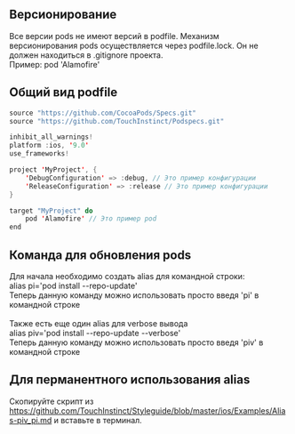 ## Версионирование

Все версии pods не имеют версий в podfile. Механизм версионирования pods осуществляется через podfile.lock. Он не должен находиться в .gitignore проекта.
<br>
Пример: pod 'Alamofire'

## Общий вид podfile

```swift
source "https://github.com/CocoaPods/Specs.git"
source "https://github.com/TouchInstinct/Podspecs.git"

inhibit_all_warnings!
platform :ios, '9.0'
use_frameworks!

project 'MyProject', {
    'DebugConfiguration' => :debug, // Это пример конфигурации
    'ReleaseConfiguration' => :release // Это пример конфигурации
}

target "MyProject" do
    pod 'Alamofire' // Это пример pod
end
```

## Команда для обновления pods

Для начала необходимо создать alias для командной строки:
<br>
alias pi='pod install --repo-update'
<br>
Теперь данную команду можно использовать просто введя 'pi' в командной строке
<br>
<br>
Также есть еще один alias для verbose вывода
<br>
alias piv='pod install --repo-update --verbose'
<br>
Теперь данную команду можно использовать просто введя 'piv' в командной строке

## Для перманентного использования alias 

Скопируйте скрипт из https://github.com/TouchInstinct/Styleguide/blob/master/ios/Examples/Alias-piv_pi.md и вставьте в терминал.
